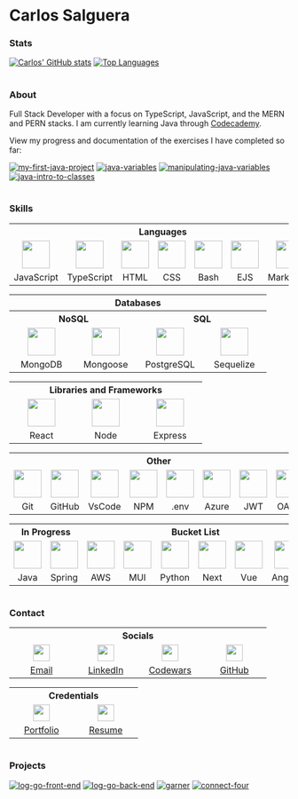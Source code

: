 # Carlos Salguera

### Stats

[![Carlos' GitHub stats](https://forked-github-readme-stats-67of.vercel.app/api?username=csalguera&hide=stars,issues&card_width=500&count_private=true&show_icons=true&theme=github_dark)](https://github.com/csalguera/github-readme-stats)
[![Top Languages](https://forked-github-readme-stats-67of.vercel.app/api/top-langs/?username=csalguera&langs_count=10&card_width=500&layout=compact&theme=github_dark)](https://github.com/csalguera/github-readme-stats)

#

### About

Full Stack Developer with a focus on TypeScript, JavaScript, and the MERN and PERN stacks. I am currently learning Java through [Codecademy](https://www.codecademy.com/learn).

View my progress and documentation of the exercises I have completed so far:

[![my-first-java-project](https://forked-github-readme-stats-67of.vercel.app/api/pin/?username=csalguera&repo=my-first-java-app&theme=github_dark)](https://github.com/csalguera/my-first-java-app) [![java-variables](https://forked-github-readme-stats-67of.vercel.app/api/pin/?username=csalguera&repo=java-variables&theme=github_dark)](https://github.com/csalguera/java-variables) [![manipulating-java-variables](https://forked-github-readme-stats-67of.vercel.app/api/pin/?username=csalguera&repo=java-manipulating-variables&theme=github_dark)](https://github.com/csalguera/java-manipulating-variables) [![java-intro-to-classes](https://forked-github-readme-stats-67of.vercel.app/api/pin/?username=csalguera&repo=java-intro-to-classes&theme=github_dark)](https://github.com/csalguera/java-intro-to-classes)

#

### Skills

<table>
  <tr>
    <th colspan="7" style="text-align:center">
      Languages
    </th>
  </tr>
  <tr>
    <td align="center">
      <img src="https://cdn.jsdelivr.net/gh/devicons/devicon/icons/javascript/javascript-original.svg" width="50px"/>
    </td>
    <td align="center">
      <img src="https://cdn.jsdelivr.net/gh/devicons/devicon/icons/typescript/typescript-original.svg" width="50px"/>
    </td>
    <td align="center">
      <img src="https://cdn.jsdelivr.net/gh/devicons/devicon/icons/html5/html5-original.svg" width="50px"/>
    </td>
    <td align="center">
      <img src="https://cdn.jsdelivr.net/gh/devicons/devicon/icons/css3/css3-original.svg" width="50px"/>
    </td>
    <td align="center">
      <img src="https://cdn.jsdelivr.net/gh/devicons/devicon/icons/bash/bash-original.svg" width="50px"/>
    </td>
    <td align="center">
      <img src="https://cdn.icon-icons.com/icons2/2107/PNG/512/file_type_ejs_icon_130626.png" width="50px"/>
    </td>
    <td align="center">
      <img src="https://cdn.jsdelivr.net/gh/devicons/devicon/icons/markdown/markdown-original.svg" width="50px"/>
    </td>
  </tr>
  <tr>
    <td align="center" width="100px">JavaScript</td>
    <td align="center" width="100px">TypeScript</td>
    <td align="center" width="100px">HTML</td>
    <td align="center" width="100px">CSS</td>
    <td align="center" width="100px">Bash</td>
    <td align="center" width="100px">EJS</td>
    <td align="center" width="100px">Markdown</td>
  </tr>
</table>

<table>
  <tr>
    <th colspan="4" style="text-align:center">Databases</th>
  </tr>
  <tr>
    <th colspan="2" style="text-align:center">NoSQL</th>
    <th colspan="2" style="text-align:center">SQL</th>
  </tr>
  <tr>
    <td align="center">
      <img src="https://cdn.jsdelivr.net/gh/devicons/devicon/icons/mongodb/mongodb-original.svg" width="50px"/>
    </td>
    <td align="center">
      <img src="https://i.imgur.com/qfArKK8.png" width="50px"/>
    </td>
    <td align="center">
      <img src="https://cdn.jsdelivr.net/gh/devicons/devicon/icons/postgresql/postgresql-original.svg" width="50px"/>
    </td>
    <td align="center">
      <img src="https://cdn.jsdelivr.net/gh/devicons/devicon/icons/sequelize/sequelize-original.svg" width="50px"/>
    </td>
  </tr>
  <tr>
    <td align="center" width="100px">MongoDB</td>
    <td align="center" width="100px">Mongoose</td>
    <td align="center" width="100px">PostgreSQL</td>
    <td align="center" width="100px">Sequelize</td>
  </tr>
</table>

<table>
  <tr>
    <th colspan="3" style="text-align:center">
      Libraries and Frameworks
    </th>
  </tr>
  <tr>
    <td align="center">
      <img src="https://cdn.jsdelivr.net/gh/devicons/devicon/icons/react/react-original.svg" width="50px"/>
    </td>
    <td align="center">
      <img src="https://cdn.jsdelivr.net/gh/devicons/devicon/icons/nodejs/nodejs-original.svg" width="50px"/>
    </td>
    <td align="center">
      <img src="https://cdn.jsdelivr.net/gh/devicons/devicon/icons/express/express-original.svg" width="50px"/>
    </td>
  </tr>
  <tr>
    <td align="center" width="100px">React</td>
    <td align="center" width="100px">Node</td>
    <td align="center" width="100px">Express</td>
  </tr>
</table>

<table>
  <tr>
    <th colspan="8" style="text-align:center">
      Other
    </th>
  </tr>
  <tr>
    <td align="center">
      <img src="https://cdn.jsdelivr.net/gh/devicons/devicon/icons/git/git-original.svg" width="50px"/>
    </td>
    <td align="center">
      <img src="https://i.imgur.com/mNsmc8y.png" width="50px"/>
    </td>
    <td align="center">
      <img src="https://cdn.jsdelivr.net/gh/devicons/devicon/icons/vscode/vscode-original.svg" width="50px"/>
    </td>
    <td align="center">
      <img src="https://cdn.jsdelivr.net/gh/devicons/devicon/icons/npm/npm-original-wordmark.svg" width="50px"/>
    </td>
    <td align="center">
      <img src="https://cdn-1.webcatalog.io/catalog/dotenv/dotenv-icon-filled-256.png" width="50px"/>
    </td>
    <td align="center">
      <img src="https://cdn.jsdelivr.net/gh/devicons/devicon/icons/azure/azure-original.svg" width="50px"/>
    </td>
    <td align="center">
      <img src="https://img.icons8.com/color/512/java-web-token.png" width="50px"/>
    </td>
    <td align="center">
      <img src="https://community.cdn.kony.com/sites/default/files/icon-google.png" width="50px"/>
    </td>
  </tr>
  <tr>
    <td align="center" width="100px">Git</td>
    <td align="center" width="100px">GitHub</td>
    <td align="center" width="100px">VsCode</td>
    <td align="center" width="100px">NPM</td>
    <td align="center" width="100px">.env</td>
    <td align="center" width="100px">Azure</td>
    <td align="center" width="100px">JWT</td>
    <td align="center" width="100px">OAuth</td>
  </tr>
</table>

<table>
  <tr>
    <th colspan="2" style="text-align:center">
      In Progress
    </th>
    <th colspan="6" style="text-align:center">
      Bucket List
    </th>
  </tr>
  <tr>
    <td align="center">
      <img src="https://cdn.jsdelivr.net/gh/devicons/devicon/icons/java/java-original.svg" width="50px"/>
    </td>
    <td align="center">
      <img src="https://cdn.jsdelivr.net/gh/devicons/devicon/icons/spring/spring-original.svg" width="50px"/>
    </td>
    <td align="center">
      <img src="https://cdn.jsdelivr.net/gh/devicons/devicon/icons/amazonwebservices/amazonwebservices-original.svg" width="50px"/>
    </td>
    <td align="center">
      <img src="https://cdn.jsdelivr.net/gh/devicons/devicon/icons/materialui/materialui-original.svg" width="50px"/>
    </td>
    <td align="center">
      <img src="https://cdn.jsdelivr.net/gh/devicons/devicon/icons/python/python-original.svg"  width="50px"/>
    </td>
    <td align="center">
      <img src="https://cdn.jsdelivr.net/gh/devicons/devicon/icons/nextjs/nextjs-original.svg" width="50px"/>
    </td>
    <td align="center">
      <img src="https://cdn.jsdelivr.net/gh/devicons/devicon/icons/vuejs/vuejs-original.svg" width="50px"/>
    </td>
    <td align="center">
      <img src="https://cdn.jsdelivr.net/gh/devicons/devicon/icons/angularjs/angularjs-original.svg"  width="50px"/>
    </td>
  </tr>
  <tr>
    <td align="center" width="100px">Java</td>
    <td align="center" width="100px">Spring</td>
    <td align="center" width="100px">AWS</td>
    <td align="center" width="100px">MUI</td>
    <td align="center" width="100px">Python</td>
    <td align="center" width="100px">Next</td>
    <td align="center" width="100px">Vue</td>
    <td align="center" width="100px">Angular</td>
  </tr>
</table>

#

### Contact

<table>
  <tr>
    <th colspan="4" style="text-align:center">
      Socials
    </th>
  </tr>
  <tr>
    <td align="center" width="100px">
      <img src="https://i.imgur.com/zP3ehwK.png" width="30px"/>
    </td>
    <td align="center" width="100px">
      <img src="https://i.imgur.com/hqPOxrU.png" width="30px"/>
    </td>
    <td align="center" width="100px">
      <img src="https://i.imgur.com/8H5yoA4.png" width="30px"/>
    </td>
    <td align="center" width="100px">
      <img src="https://i.imgur.com/OjqYD8G.png" width="30px"/>
    </td>
  </tr>
  <tr>
    <td align="center" width="100px">
      <a href="mailto:carlos.e.salguera@gmail.com">Email</a>
    </td>
    <td align="center" width="100px">
      <a href="https://www.linkedin.com/in/carlos-salguera/">LinkedIn</a>
    </td>
    <td align="center" width="100px">
      <a href="https://www.codewars.com/users/csalguera">Codewars</a>
    </td>
    <td align="center" width="100px">
      <a href="https://github.com/csalguera">GitHub</a>
    </td>
  </tr>
</table>

<table>
  <tr>
    <th colspan="2" style="text-align:center">
      Credentials
    </th>
  </tr>
  <tr>
    <td align="center" width="100px">
      <img src="https://i.imgur.com/fbMEgGo.png" width="30px"/>
    </td>
    <td align="center" width="100px">
      <img src="https://i.imgur.com/6OkTInH.png" width="30px"/>
    </td>
  </tr>
  <tr>
    <td align="center" width="100px">
      <a href="https://csalguera-portfolio.netlify.app/">Portfolio</a>
    </td>
    <td align="center" width="100px">
      <a href="https://csalguera-portfolio.netlify.app/carlos-salguera-resume.pdf">Resume</a>
    </td>
  </tr>
</table>

#

### Projects

[![log-go-front-end](https://forked-github-readme-stats-67of.vercel.app/api/pin/?username=csalguera&repo=log-go-front-end&theme=github_dark)](https://github.com/csalguera/log-go-front-end) [![log-go-back-end](https://forked-github-readme-stats-67of.vercel.app/api/pin/?username=csalguera&repo=log-go-back-end&theme=github_dark)](https://github.com/csalguera/log-go-back-end) [![garner](https://forked-github-readme-stats-67of.vercel.app/api/pin/?username=csalguera&repo=garner&theme=github_dark)](https://github.com/csalguera/garner) [![connect-four](https://forked-github-readme-stats-67of.vercel.app/api/pin/?username=csalguera&repo=connect-four&theme=github_dark)](https://github.com/csalguera/connect-four)

#